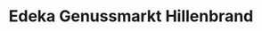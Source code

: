 ---
title: "Edeka Genussmarkt Hillenbrand"
url: /augsburg/edeka-genussmarkt-hillenbrand/
shop: Supermarkt
---